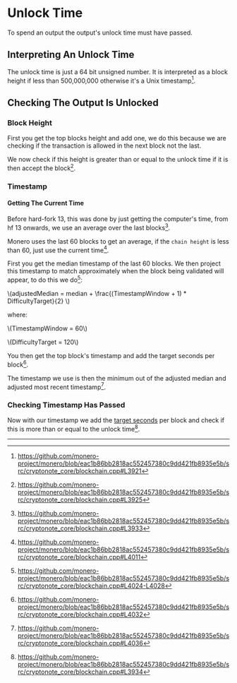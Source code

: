 # Unlock Time

To spend an output the output's unlock time must have passed.

## Interpreting An Unlock Time

The unlock time is just a 64 bit unsigned number. It is interpreted as a block height if less than 500,000,000 otherwise it's a Unix timestamp[^interpreting-unlock-time].

## Checking The Output Is Unlocked

### Block Height

First you get the top blocks height and add one, we do this because we are checking if
the transaction is allowed in the next block not the last.

We now check if this height is greater than or equal to the unlock time if it is then
accept the block[^height-accepting].

### Timestamp

#### Getting The Current Time

Before hard-fork 13, this was done by just getting the computer's time, from hf 13 onwards, we use
an average over the last blocks[^getting-time].

Monero uses the last 60 blocks to get an average, if the `chain height` is less than
60, just use the current time[^height-less-60].

First you get the median timestamp of the last 60 blocks. We then project this
timestamp to match approximately when the block being validated will appear, to do
this we do[^median-timestamp]:

\\(adjustedMedian = median + \frac{(TimestampWindow + 1) * DifficultyTarget}{2} \\)

where:

\\(TimestampWindow = 60\\)

\\(DifficultyTarget = 120\\)

You then get the top block's timestamp and add the target seconds per block[^adjusting-top-block].

The timestamp we use is then the minimum out of the adjusted median and adjusted most
recent timestamp[^minimum-timestamp].

### Checking Timestamp Has Passed

Now with our timestamp we add the [target seconds](../blocks/difficulty.md#target-seconds)
per block and check if this is more than or equal to the unlock
time[^checking-timestamp].

---

[^interpreting-unlock-time]: <https://github.com/monero-project/monero/blob/eac1b86bb2818ac552457380c9dd421fb8935e5b/src/cryptonote_core/blockchain.cpp#L3921>

[^height-accepting]: <https://github.com/monero-project/monero/blob/eac1b86bb2818ac552457380c9dd421fb8935e5b/src/cryptonote_core/blockchain.cpp#L3925>

[^getting-time]: <https://github.com/monero-project/monero/blob/eac1b86bb2818ac552457380c9dd421fb8935e5b/src/cryptonote_core/blockchain.cpp#L3933>

[^height-less-60]: <https://github.com/monero-project/monero/blob/eac1b86bb2818ac552457380c9dd421fb8935e5b/src/cryptonote_core/blockchain.cpp#L4011>

[^median-timestamp]: <https://github.com/monero-project/monero/blob/eac1b86bb2818ac552457380c9dd421fb8935e5b/src/cryptonote_core/blockchain.cpp#L4024-L4028>

[^adjusting-top-block]: <https://github.com/monero-project/monero/blob/eac1b86bb2818ac552457380c9dd421fb8935e5b/src/cryptonote_core/blockchain.cpp#L4032>

[^minimum-timestamp]: <https://github.com/monero-project/monero/blob/eac1b86bb2818ac552457380c9dd421fb8935e5b/src/cryptonote_core/blockchain.cpp#L4036>

[^checking-timestamp]: <https://github.com/monero-project/monero/blob/eac1b86bb2818ac552457380c9dd421fb8935e5b/src/cryptonote_core/blockchain.cpp#L3934>
